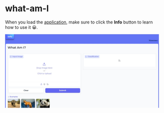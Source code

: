 # **what-am-I**

When you load the [application](https://what-am-i.netlify.app/), make sure to click the **Info** button to learn how to use it &#128512;.



[![image file](screenshot.jpg)](https://what-am-i.netlify.app/)
